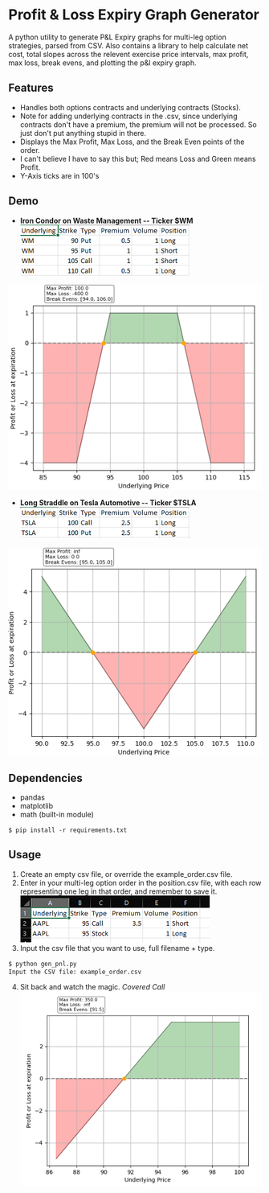# Profit & Loss Expiry Graph Generator
A python utility to generate P&L Expiry graphs for multi-leg option strategies, parsed from CSV. Also contains a library to help calculate net cost, total slopes across the relevent exercise price intervals, max profit, max loss, break evens, and plotting the p&l expiry graph. 
## Features
- Handles both options contracts and underlying contracts (Stocks).
- Note for adding underlying contracts in the .csv, since underlying contracts don't have a premium, the premium will not be processed. So just don't put anything stupid in there.
- Displays the Max Profit, Max Loss, and the Break Even points of the order.
- I can't believe I have to say this but; Red means Loss and Green means Profit.
- Y-Axis ticks are in 100's
## Demo
- **Iron Condor on Waste Management -- Ticker $WM**
![long_iron_condor_csv](resources/long_iron_condor_csv.png)

![long_iron_condor_graph](resources/long_iron_condor_graph.png)

- **Long Straddle on Tesla Automotive -- Ticker $TSLA**
![long_straddle_csv](resources/long_straddle_csv.png)

![long_straddle_graph](resources/long_straddle_graph.png)


## Dependencies
- pandas
- matplotlib
- math (built-in module)
```
$ pip install -r requirements.txt
```

## Usage
1. Create an empty csv file, or override the example_order.csv file.
2. Enter in your multi-leg option order in the position.csv file, with each row representing one leg in that order, and remember to save it.
![covered_call_csv](resources/covered_call_csv.png)
3. Input the csv file that you want to use, full filename + type.
```
$ python gen_pnl.py
Input the CSV file: example_order.csv
```
4. Sit back and watch the magic.
*Covered Call*
![covered_call_graph](resources/covered_call_graph.png)